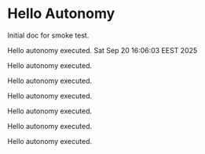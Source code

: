 # Hello Autonomy

Initial doc for smoke test.

Hello autonomy executed.
Sat Sep 20 16:06:03 EEST 2025

Hello autonomy executed.

Hello autonomy executed.

Hello autonomy executed.

Hello autonomy executed.

Hello autonomy executed.

Hello autonomy executed.
